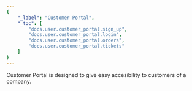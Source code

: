 ```yaml
---
{
	"_label": "Customer Portal",
	"_toc": [
		"docs.user.customer_portal.sign_up",
		"docs.user.customer_portal.login",
		"docs.user.customer_portal.orders",
		"docs.user.customer_portal.tickets"
	]
}
---
```


Customer Portal is designed to give easy accesibility to customers of a company.



